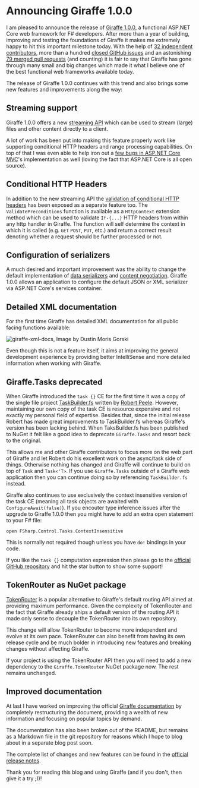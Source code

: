 ﻿<!--
	Tags: giraffe aspnet-core fsharp dotnet-core web
-->

# Announcing Giraffe 1.0.0

I am pleased to announce the release of [Giraffe 1.0.0](https://github.com/giraffe-fsharp/Giraffe/releases/tag/v1.0.0), a functional ASP.NET Core web framework for F# developers. After more than a year of building, improving and testing the foundations of Giraffe it makes me extremely happy to hit this important milestone today. With the help of [32 independent contributors](https://github.com/giraffe-fsharp/Giraffe/graphs/contributors), more than a hundred [closed GitHub issues](https://github.com/giraffe-fsharp/Giraffe/issues?q=is%3Aissue+is%3Aclosed) and an astonishing [79 merged pull requests](https://github.com/giraffe-fsharp/Giraffe/pulls?utf8=%E2%9C%93&q=is%3Apr+is%3Aclosed+is%3Amerged) (and counting) it is fair to say that Giraffe has gone through many small and big changes which made it what I believe one of the best functional web frameworks available today.

The release of Giraffe 1.0.0 continues with this trend and also brings some new features and improvements along the way:

## Streaming support

Giraffe 1.0.0 offers a new [streaming API](https://github.com/giraffe-fsharp/Giraffe/blob/master/DOCUMENTATION.md#streaming) which can be used to stream (large) files and other content directly to a client.

A lot of work has been put into making this feature properly work like supporting conditional HTTP headers and range processing capabilities. On top of that I was even able to help iron out a [few bugs in ASP.NET Core MVC](https://github.com/aspnet/Mvc/issues/7208)'s implementation as well (loving the fact that ASP.NET Core is all open source).

## Conditional HTTP Headers

In addition to the new streaming API the [validation of conditional HTTP headers](https://github.com/giraffe-fsharp/Giraffe/blob/master/DOCUMENTATION.md#conditional-requests) has been exposed as a separate feature too. The `ValidatePreconditions` function is available as a `HttpContext` extension method which can be used to validate `If-{...}` HTTP headers from within any http handler in Giraffe. The function will self determine the context in which it is called (e.g. `GET` `POST`, `PUT`, etc.) and return a correct result denoting whether a request should be further processed or not.

## Configuration of serializers

A much desired and important improvement was the ability to change the default implementation of [data serializers](https://github.com/giraffe-fsharp/Giraffe/blob/master/DOCUMENTATION.md#serialization) and [content negotiation](https://github.com/giraffe-fsharp/Giraffe/blob/master/DOCUMENTATION.md#content-negotiation). Giraffe 1.0.0 allows an application to configure the default JSON or XML serializer via ASP.NET Core's services container.

## Detailed XML documentation

For the first time Giraffe has detailed XML documentation for all public facing functions available:

<img src="https://cdn.dusted.codes/images/blog-posts/2018-02-09/40125759872_9550519cbe_o.png" alt="giraffe-xml-docs, Image by Dustin Moris Gorski">

Even though this is not a feature itself, it aims at improving the general development experience by providing better IntelliSense and more detailed information when working with Giraffe.

## Giraffe.Tasks deprecated

When Giraffe introduced the `task {}` CE for the first time it was a copy of the single file project [TaskBuilder.fs](https://github.com/rspeele/TaskBuilder.fs) written by [Robert Peele](https://github.com/rspeele). However, maintaining our own copy of the task CE is resource expensive and not exactly my personal field of expertise. Besides that, since the initial release Robert has made great improvements to TaskBuilder.fs whereas Giraffe's version has been lacking behind. When TaksBuilder.fs has been published to NuGet it felt like a good idea to deprecate `Giraffe.Tasks` and resort back to the original.

This allows me and other Giraffe contributors to focus more on the web part of Giraffe and let Robert do his excellent work on the async/task side of things. Otherwise nothing has changed and Giraffe will continue to build on top of `Task` and `Task<'T>`. If you use `Giraffe.Tasks` outside of a Giraffe web application then you can continue doing so by referencing `TaskBuilder.fs` instead.

Giraffe also continues to use exclusively the context insensitive version of the task CE (meaning all task objects are awaited with `ConfigureAwait(false)`). If you encouter type inference issues after the upgrade to Giraffe 1.0.0 then you might have to add an extra open statement to your F# file:

<pre><code>open FSharp.Control.Tasks.ContextInsensitive</code></pre>

This is normally not required though unless you have <code>do!</code> bindings in your code.

If you like the `task {}` computation expression then please go to the [official GitHub repository](https://github.com/rspeele/TaskBuilder.fs) and hit the star button to show some support!

## TokenRouter as NuGet package

[TokenRouter](https://github.com/giraffe-fsharp/Giraffe.TokenRouter) is a popular alternative to Giraffe's default routing API aimed at providing maximum performance. Given the complexity of TokenRouter and the fact that Giraffe already ships a default version of the routing API it made only sense to decouple the TokenRouter into its own repository.

This change will allow TokenRouter to become more independent and evolve at its own pace. TokenRouter can also benefit from having its own release cycle and be much bolder in introducing new features and breaking changes without affecting Giraffe.

If your project is using the TokenRouter API then you will need to add a new dependency to the `Giraffe.TokenRouter` NuGet package now. The rest remains unchanged.

## Improved documentation

At last I have worked on improving the official [Giraffe documentation](https://github.com/giraffe-fsharp/Giraffe/blob/master/DOCUMENTATION.md) by completely restructuring the document, providing a wealth of new information and focusing on popular topics by demand.

The documentation has also been broken out of the README, but remains as a Markdown file in the git repository for reasons which I hope to blog about in a separate blog post soon.

The complete list of changes and new features can be found in the [official release notes](https://github.com/giraffe-fsharp/Giraffe/releases/tag/v1.0.0).

Thank you for reading this blog and using Giraffe (and if you don't, then give it a try ;))!
